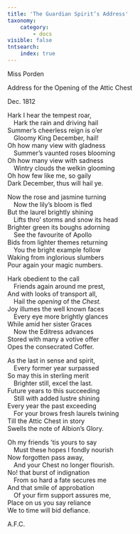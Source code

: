 ```yaml
---
title: 'The Guardian Spirit’s Address'
taxonomy:
    category:
        - docs
visible: false
tntsearch:
    index: true
---
```


<div class="author">Miss Porden</div>

<span class="title">Address for the Opening of the Attic Chest</span>

Dec. 1812

Hark I hear the tempest roar,  
&emsp;Hark the rain and driving hail  
Summer’s cheerless reign is o’er  
&emsp;Gloomy King December, hail!  
Oh how many view with gladness  
&emsp;Summer’s vaunted roses blooming  
Oh how many view with sadness  
&emsp;Wintry clouds the welkin glooming  
Oh how few like me, so gaily  
Dark December, thus will hail ye.  

Now the rose and jasmine turning  
&emsp;Now the lily’s bloom is fled  
But the laurel brightly shining  
&emsp;Lifts thro’ storms and snow its head  
Brighter green its boughs adorning  
&emsp;See the favourite of Apollo  
Bids from lighter themes returning  
&emsp;You the bright example follow  
Waking from inglorious slumbers  
Pour again your magic numbers.

Hark obedient to the call  
&emsp;Friends again around me prest,  
And with looks of transport all,  
&emsp;Hail the *opening* of the *Chest.*  
Joy illumes the well known faces  
&emsp;Every eye more brightly glances  
While amid her sister Graces  
&emsp;Now the Editress advances  
Stored with many a votive offer  
Opes the consecrated Coffer.  

As the last in sense and spirit,  
&emsp;Every former year surpassed  
So may this in sterling merit  
&emsp;Brighter still, excel the last.  
Future years to this succeeding  
&emsp;Still with added lustre shining  
Every year the past exceeding  
&emsp;For your brows fresh laurels twining  
Till the Attic Chest in story  
Swells the note of Albion’s Glory.

Oh my friends ’tis yours to say  
&emsp;Must these hopes I fondly nourish  
Now forgotten pass away,  
&emsp;And your Chest no longer flourish.  
No! that burst of indignation  
&emsp;From so hard a fate secures me  
And that smile of approbation  
&emsp;Of your firm support assures me,  
Place on us you say reliance  
We to time will bid defiance.  

A.F.C.
